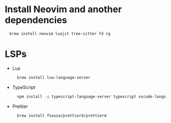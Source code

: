 # Install Neovim and another dependencies
  ```sh
    brew install neovim luajit tree-sitter fd rg
  ```

# LSPs
  - Lua
    ```sh
      brew install lua-language-server
    ```

  - TypeScript
    ```sh
      npm install -g typescript-language-server typescript vscode-langservers-extracted
    ```

  - Prettier
    ```sh
      brew install fsouza/prettierd/prettierd
    ```
